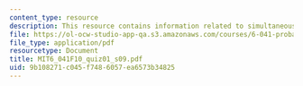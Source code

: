 ```yaml
---
content_type: resource
description: This resource contains information related to simultaneously and independently.
file: https://ol-ocw-studio-app-qa.s3.amazonaws.com/courses/6-041-probabilistic-systems-analysis-and-applied-probability-fall-2010/9b108271c045f7486057ea6573b34825_MIT6_041F10_quiz01_s09.pdf
file_type: application/pdf
resourcetype: Document
title: MIT6_041F10_quiz01_s09.pdf
uid: 9b108271-c045-f748-6057-ea6573b34825
---
```

